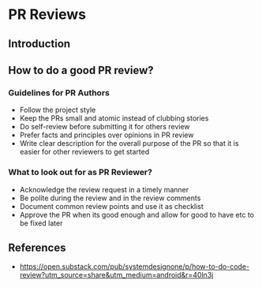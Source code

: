 # PR Reviews

## Introduction

## How to do a good PR review?

### Guidelines for PR Authors

* Follow the project style
* Keep the PRs small and atomic instead of clubbing stories
* Do self-review before submitting it for others review
* Prefer facts and principles over opinions in PR review
* Write clear description for the overall purpose of the PR so that it is easier for other reviewers to get started

### What to look out for as PR Reviewer?

* Acknowledge the review request in a timely manner
* Be polite during the review and in the review comments
* Document common review points and use it as checklist
* Approve the PR when its good enough and allow for good to have etc to be fixed later


## References
* https://open.substack.com/pub/systemdesignone/p/how-to-do-code-review?utm_source=share&utm_medium=android&r=40ln3j